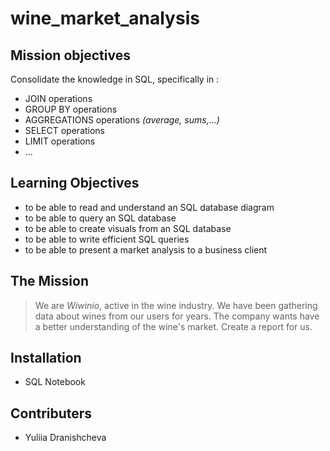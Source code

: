 # wine_market_analysis
## Mission objectives

Consolidate the knowledge in SQL, specifically in :
- JOIN operations
- GROUP BY operations
- AGGREGATIONS operations *(average, sums,...)*
- SELECT operations
- LIMIT operations
- ...

## Learning Objectives

- to be able to read and understand an SQL database diagram
- to be able to query an SQL database 
- to be able to create visuals from an SQL database
- to be able to write efficient SQL queries
- to be able to present a market analysis to a business client


## The Mission

> We are _Wiwinio_, active in the wine industry. We have been gathering data about wines from our users for years. The company wants have a better understanding of the wine's market. Create a report for us.

## Installation
- SQL Notebook

## Contributers
- Yuliia Dranishcheva

